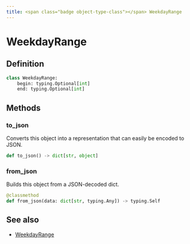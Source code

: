 ```yaml
---
title: <span class="badge object-type-class"></span> WeekdayRange
---
```

# <span class="badge object-type-class"></span> WeekdayRange

## Definition

```python
class WeekdayRange:
    begin: typing.Optional[int]
    end: typing.Optional[int]
```
## Methods

### <span class="badge object-method"></span> to_json

Converts this object into a representation that can easily be encoded to JSON.

```python
def to_json() -> dict[str, object]
```

### <span class="badge object-method"></span> from_json

Builds this object from a JSON-decoded dict.

```python
@classmethod
def from_json(data: dict[str, typing.Any]) -> typing.Self
```

## See also

 * <span class="badge builder"></span> [WeekdayRange](./builder-WeekdayRange.md)
